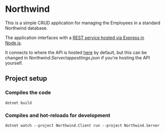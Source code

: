 # Northwind

This is a simple CRUD application for managing the Employees in a standard Northwind database.

The application interfaces with a [REST service hosted via Express in Node.js](https://github.com/bhaeussermann/northwind-api).

It connects to where the API is hosted [here](https://northwind-express-api.herokuapp.com/swagger/) by default, but this can be changed in *Northwind.Server/appesttings.json* if you're hosting the API yourself.

## Project setup

### Compiles the code
```
dotnet build
```

### Compiles and hot-reloads for development
```
dotnet watch --project Northwind.Client run --project Northwind.Server
```
